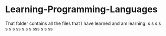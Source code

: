 # Learning-Programming-Languages
That folder contains all the files that I have learned and am learning.
s
s
s
s
s
s
s
ss
s
s
s
sss
s
s
ss
